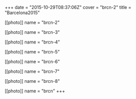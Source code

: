 +++
date = "2015-10-29T08:37:06Z"
cover = "brcn-2"
title = "Barcelona2015"

[[photo]]
name = "brcn-2"

[[photo]]
name = "brcn-3"

[[photo]]
name = "brcn-4"

[[photo]]
name = "brcn-5"

[[photo]]
name = "brcn-6"

[[photo]]
name = "brcn-7"

[[photo]]
name = "brcn-8"

[[photo]]
name = "brcn"
+++
